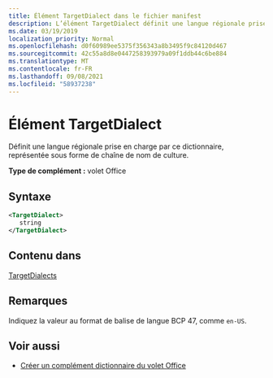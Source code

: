 ```yaml
---
title: Élément TargetDialect dans le fichier manifest
description: L’élément TargetDialect définit une langue régionale prise en charge par ce dictionnaire, représentée par une chaîne de nom de culture.
ms.date: 03/19/2019
localization_priority: Normal
ms.openlocfilehash: d0f60989ee5375f356343a8b3495f9c84120d467
ms.sourcegitcommit: 42c55a8d8e0447258393979a09f1ddb44c6be884
ms.translationtype: MT
ms.contentlocale: fr-FR
ms.lasthandoff: 09/08/2021
ms.locfileid: "58937238"
---
```

# <a name="targetdialect-element"></a>Élément TargetDialect

Définit une langue régionale prise en charge par ce dictionnaire, représentée sous forme de chaîne de nom de culture.

**Type de complément :** volet Office

## <a name="syntax"></a>Syntaxe

```XML
<TargetDialect>
   string 
</TargetDialect>
```

## <a name="contained-in"></a>Contenu dans

[TargetDialects](targetdialects.md)

## <a name="remarks"></a>Remarques

Indiquez la valeur au format de balise de langue BCP 47, comme `en-US`.

## <a name="see-also"></a>Voir aussi

- [Créer un complément dictionnaire du volet Office](../../word/dictionary-task-pane-add-ins.md)

